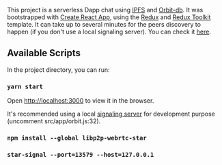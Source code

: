 This project is a serverless Dapp chat using [IPFS](https://github.com/ipfs/ipfs) and [Orbit-db](https://github.com/orbitdb/orbit-db/). It was bootstrapped with [Create React App](https://github.com/facebook/create-react-app), using the [Redux](https://redux.js.org/) and [Redux Toolkit](https://redux-toolkit.js.org/) template. It can take up to several minutes for the peers discovery to happen (if you don't use a local signaling server). You can check it [here](https://ipfs.io/ipfs/Qmc9aJ5EdAW1wWnRkTQ3jdheREQ3rx6MywwkcXkRbjt2Qj).

## Available Scripts

In the project directory, you can run:

### `yarn start`

Open [http://localhost:3000](http://localhost:3000) to view it in the browser.

It's recommended using a local [signaling server](https://github.com/libp2p/js-libp2p-webrtc-star) for development purpose (uncomment src/app/orbit.js:32).

### `npm install --global libp2p-webrtc-star`

### `star-signal --port=13579 --host=127.0.0.1`
